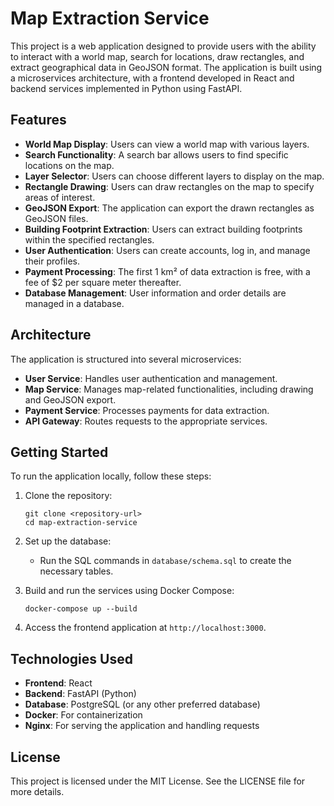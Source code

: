 # Map Extraction Service

This project is a web application designed to provide users with the ability to interact with a world map, search for locations, draw rectangles, and extract geographical data in GeoJSON format. The application is built using a microservices architecture, with a frontend developed in React and backend services implemented in Python using FastAPI.

## Features

- **World Map Display**: Users can view a world map with various layers.
- **Search Functionality**: A search bar allows users to find specific locations on the map.
- **Layer Selector**: Users can choose different layers to display on the map.
- **Rectangle Drawing**: Users can draw rectangles on the map to specify areas of interest.
- **GeoJSON Export**: The application can export the drawn rectangles as GeoJSON files.
- **Building Footprint Extraction**: Users can extract building footprints within the specified rectangles.
- **User Authentication**: Users can create accounts, log in, and manage their profiles.
- **Payment Processing**: The first 1 km² of data extraction is free, with a fee of $2 per square meter thereafter.
- **Database Management**: User information and order details are managed in a database.

## Architecture

The application is structured into several microservices:

- **User Service**: Handles user authentication and management.
- **Map Service**: Manages map-related functionalities, including drawing and GeoJSON export.
- **Payment Service**: Processes payments for data extraction.
- **API Gateway**: Routes requests to the appropriate services.

## Getting Started

To run the application locally, follow these steps:

1. Clone the repository:
   ```
   git clone <repository-url>
   cd map-extraction-service
   ```

2. Set up the database:
   - Run the SQL commands in `database/schema.sql` to create the necessary tables.

3. Build and run the services using Docker Compose:
   ```
   docker-compose up --build
   ```

4. Access the frontend application at `http://localhost:3000`.

## Technologies Used

- **Frontend**: React
- **Backend**: FastAPI (Python)
- **Database**: PostgreSQL (or any other preferred database)
- **Docker**: For containerization
- **Nginx**: For serving the application and handling requests

## License

This project is licensed under the MIT License. See the LICENSE file for more details.
